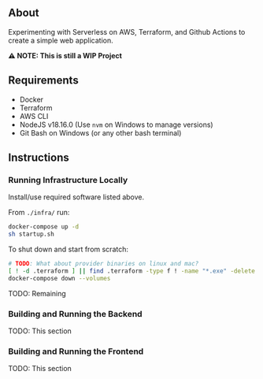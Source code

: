 ## About

Experimenting with Serverless on AWS, Terraform, and Github Actions to create a simple web application.

**⚠️ NOTE: This is still a WIP Project**

## Requirements

- Docker
- Terraform
- AWS CLI
- NodeJS v18.16.0 (Use `nvm` on Windows to manage versions)
- Git Bash on Windows (or any other bash terminal)

## Instructions

### Running Infrastructure Locally

Install/use required software listed above.

From `./infra/` run:

```sh
docker-compose up -d
sh startup.sh
```

To shut down and start from scratch:

```sh
# TODO: What about provider binaries on linux and mac?
[ ! -d .terraform ] || find .terraform -type f ! -name "*.exe" -delete
docker-compose down --volumes
```

TODO: Remaining

### Building and Running the Backend

TODO: This section

### Building and Running the Frontend

TODO: This section
